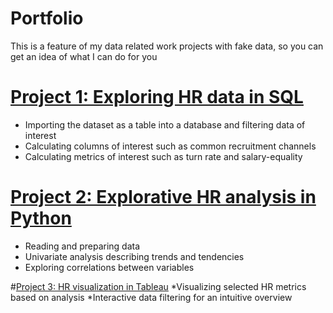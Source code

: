 # Portfolio
This is a feature of my data related work projects with fake data, so you can get an idea of what I can do for you

# [Project 1: Exploring HR data in SQL](https://github.com/NumFig/PortfolioProjects/blob/main/Data%20exploration%20queries.sql)
* Importing the dataset as a table into a database and filtering data of interest
* Calculating columns of interest such as common recruitment channels
* Calculating metrics of interest such as turn rate and salary-equality

# [Project 2: Explorative HR analysis in Python](https://www.kaggle.com/code/srensterlund/hr-exploratory-analysis)
* Reading and preparing data
* Univariate analysis describing trends and tendencies
* Exploring correlations between variables

#[Project 3: HR visualization in Tableau](https://public.tableau.com/views/HROverview_17073099076150/CriticalOverview?:language=en-US&:sid=&:display_count=n&:origin=viz_share_link)
*Visualizing selected HR metrics based on analysis
*Interactive data filtering for an intuitive overview
